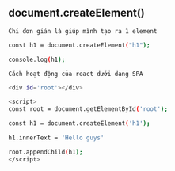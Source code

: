 ## document.createElement()

`Chỉ đơn giản là giúp mình tạo ra 1 element`

```bash
const h1 = document.createElement("h1");

console.log(h1);
```

`Cách hoạt động của react dưới dạng SPA`

```bash
<div id='root'></div>

<script>
const root = document.getElementById('root');

const h1 = document.createElement('h1');

h1.innerText = 'Hello guys'

root.appendChild(h1);
</script>
```
